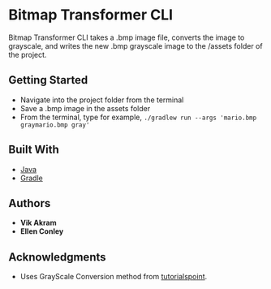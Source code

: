 # Bitmap Transformer CLI

Bitmap Transformer CLI takes a .bmp image file, converts the image to grayscale, and writes the new .bmp grayscale image to the /assets folder of the project.

## Getting Started

- Navigate into the project folder from the terminal
- Save a .bmp image in the assets folder 
- From the terminal, type for example, `./gradlew run --args 'mario.bmp graymario.bmp gray'`

## Built With

* [Java](https://www.java.com/en/)
* [Gradle](https://gradle.org/)

## Authors

* **Vik Akram**
* **Ellen Conley**

## Acknowledgments

* Uses GrayScale Conversion method from [tutorialspoint](https://www.tutorialspoint.com/java_dip/grayscale_conversion.htm).
